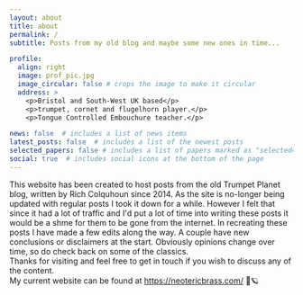 ```yaml
---
layout: about
title: about
permalink: /
subtitle: Posts from my old blog and maybe some new ones in time...

profile:
  align: right
  image: prof_pic.jpg
  image_circular: false # crops the image to make it circular
  address: >
    <p>Bristol and South-West UK based</p>
    <p>trumpet, cornet and flugelhorn player.</p>
    <p>Tongue Controlled Embouchure teacher.</p>

news: false  # includes a list of news items
latest_posts: false  # includes a list of the newest posts
selected_papers: false # includes a list of papers marked as "selected={true}"
social: true  # includes social icons at the bottom of the page
---
```


This website has been created to host posts from the old Trumpet Planet blog, written by Rich Colquhoun since 2014.
As the site is no-longer being updated with regular posts I took it down for a while. However I felt that since it had a lot of traffic and I'd put a lot of time into writing these posts it would be a shme for them to be gone from the internet. In recreating these posts I have made a few edits along the way. A couple have new conclusions or disclaimers at the start. Obviously opinions change over time, so do check back on some of the classics. <br>Thanks for visiting and feel free to get in touch if you wish to discuss any of the content.
<br>My current website can be found at https://neotericbrass.com/ 🎺🪐
